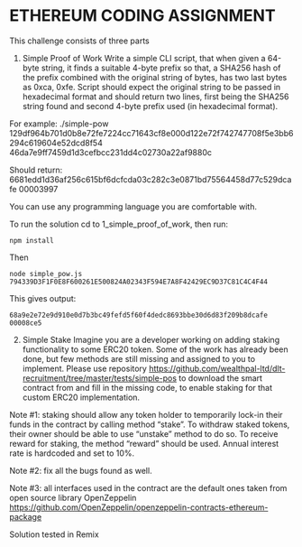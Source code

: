 # ETHEREUM CODING ASSIGNMENT

This challenge consists of three parts

1. Simple Proof of Work
Write a simple CLI script, that when given a 64-byte string, it finds a suitable 4-byte prefix so that, a
SHA256 hash of the prefix combined with the original string of bytes, has two last bytes as 0xca, 0xfe.
Script should expect the original string to be passed in hexadecimal format and should return two lines,
first being the SHA256 string found and second 4-byte prefix used (in hexadecimal format).

For example:
./simple-pow
129df964b701d0b8e72fe7224cc71643cf8e000d122e72f742747708f5e3bb6294c619604e52dcd8f54
46da7e9ff7459d1d3cefbcc231dd4c02730a22af9880c

Should return:
6681edd1d36af256c615bf6dcfcda03c282c3e0871bd75564458d77c529dcafe
00003997

You can use any programming language you are comfortable with.

To run the solution cd to 1_simple_proof_of_work, then run:

`npm install` 

Then 

`node simple_pow.js 794339D3F1F0E8F600261E500824A02343F594E7A8F42429EC9D37C81C4C4F44`

This gives output:

`68a9e2e72e9d910e0d7b3bc49fefd5f60f4dedc8693bbe30d6d83f209b8dcafe
00008ce5`

2. Simple Stake
Imagine you are a developer working on adding staking functionality to some ERC20 token. Some of
the work has already been done, but few methods are still missing and assigned to you to implement.
Please use repository https://github.com/wealthpal-ltd/dlt-recruitment/tree/master/tests/simple-pos
to download the smart contract from and fill in the missing code, to enable staking for that custom
ERC20 implementation.

Note #1: staking should allow any token holder to temporarily lock-in their funds in the contract by
calling method “stake”. To withdraw staked tokens, their owner should be able to use “unstake” method
to do so. To receive reward for staking, the method “reward” should be used. Annual interest rate is
hardcoded and set to 10%.

Note #2: fix all the bugs found as well.

Note #3: all interfaces used in the contract are the default ones taken from open source library
OpenZeppelin https://github.com/OpenZeppelin/openzeppelin-contracts-ethereum-package

Solution tested in Remix